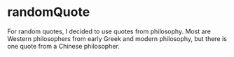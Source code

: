 # randomQuote

For random quotes, I decided to use quotes from philosophy. Most are Western philosophers from early Greek and modern philosophy, but there is one quote from a Chinese philosopher.
